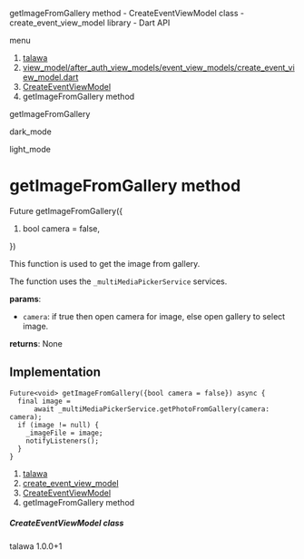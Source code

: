 




getImageFromGallery method - CreateEventViewModel class - create\_event\_view\_model library - Dart API







menu

1. [talawa](../../index.html)
2. [view\_model/after\_auth\_view\_models/event\_view\_models/create\_event\_view\_model.dart](../../view_model_after_auth_view_models_event_view_models_create_event_view_model/view_model_after_auth_view_models_event_view_models_create_event_view_model-library.html)
3. [CreateEventViewModel](../../view_model_after_auth_view_models_event_view_models_create_event_view_model/CreateEventViewModel-class.html)
4. getImageFromGallery method

getImageFromGallery


dark\_mode

light\_mode




# getImageFromGallery method


Future<void>
getImageFromGallery({

1. bool camera = false,

})

This function is used to get the image from gallery.

The function uses the `_multiMediaPickerService` services.

**params**:

* `camera`: if true then open camera for image, else open gallery to select image.

**returns**:
None


## Implementation

```
Future<void> getImageFromGallery({bool camera = false}) async {
  final image =
      await _multiMediaPickerService.getPhotoFromGallery(camera: camera);
  if (image != null) {
    _imageFile = image;
    notifyListeners();
  }
}
```

 


1. [talawa](../../index.html)
2. [create\_event\_view\_model](../../view_model_after_auth_view_models_event_view_models_create_event_view_model/view_model_after_auth_view_models_event_view_models_create_event_view_model-library.html)
3. [CreateEventViewModel](../../view_model_after_auth_view_models_event_view_models_create_event_view_model/CreateEventViewModel-class.html)
4. getImageFromGallery method

##### CreateEventViewModel class





talawa
1.0.0+1







